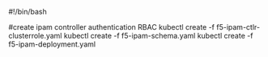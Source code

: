 #!/bin/bash

#create ipam controller authentication RBAC
kubectl create -f f5-ipam-ctlr-clusterrole.yaml
kubectl create -f f5-ipam-schema.yaml
kubectl create -f f5-ipam-deployment.yaml